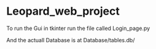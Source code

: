 # Leopard_web_project

To run the Gui in tkinter run the file called Login_page.py

And the actuall Database is at Database/tables.db/
